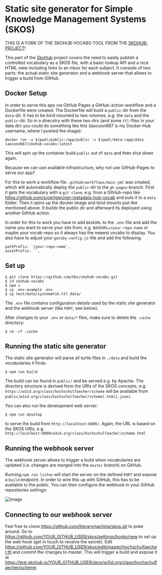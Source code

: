 # Static site generator for Simple Knowledge Management Systems (SKOS)

THIS IS A FORK OF THE SKOHUB-VOCABS-TOOL FROM THE [SKOHUB-PROJECT](http://skohub.io)!

This part of the [SkoHub](http://skohub.io) project covers the need to easily publish a controlled vocabulary as a SKOS file, with a basic lookup API and a nice HTML view including links to an inbox for each subject. It consists of two parts: the actual static site generator and a webhook server that allows to trigger a build from GitHub.

## Docker Setup

In order to serve this app via GitHub Pages a GitHub-action-workflow and a Dockerfile were created. The Dockerfile will build a `public`-dir from the `data`-dir. It has to be bind mounted to two volumes, e.g. the `data` and the `public`-dir. So in a direcotry with these two dirs (and some `ttl`-files in your data dir) you could do something like this (laocoon667 is my Docker-Hub username, where I pushed the image):

`docker run -v $(pwd)/public:/app/public -v $(pwd)/data:/app/data laocoon667/skohub-vocabs:latest`

This will spin up the container build `public` out of `data` and then shut down again.

Because we can use available infrastructure, why not use GitHub-Pages to serve our app?

For this to work a workflow file `.github/workflows/main.yml` was created, which will automatically deploy the `public`-dir to the `gh-pages`-branch. First it gets the vocabulary with a `git clone`, e.g. from a GitHub-repo like <https://github.com/sroertgen/oer-metadata-hub-vocab> and puts it to a `data` folder. Then it spins up the docker image and bind mounts just like mentioned above. It builds the public dir and afterward its deployed using another GitHub action.

In order for this to work you have to add `BASEURL` to the `.env`-file and add the name you want to serve your site from, e.g. `BASEURL=/your-repo-name` or maybe your vocab-repo so it always has the newest vocabs to display. You also have to adjust your `gatsby-config.js`-file and add the following:

    pathPrefix: `/your-repo-name`,
    assetPrefix: ``,

## Set up

    $ git clone https://github.com/hbz/skohub-vocabs.git
    $ cd skohub-vocabs
    $ npm i
    $ cp .env.example .env
    $ cp test/data/systematik.ttl data/

The `.env` file contains configuration details used by the static site generator and the webhook server (like `PORT`, see below).

After changes to your `.env` or `data/*` files, make sure to delete the `.cache` directory:

    $ rm -rf .cache

## Running the static site generator

The static site generator will parse all turtle files in `./data` and build the vocabularies it finds:

    $ npm run build

The build can be found in `public/` and be served e.g. by Apache. The directory structure is derived from the URIs of the SKOS concepts, e.g. `https://w3id.org/class/hochschulfaecher/scheme` will be available from `public/w3id.org/class/hochschulfaecher/scheme(.html|.json)`.

You can also run the development web server:

    $ npm run develop

to serve the build from `http://localhost:8000/`. Again, the URL is based on the SKOS URIs, e.g. `http://localhost:8000/w3id.org/class/hochschulfaecher/scheme.html`

## Running the webhook server

The webhook server allows to trigger a build when vocabularies are updated (i.e. changes are merged into the `master` branch) on GitHub.

Running `npm run listen` will start the server on the defined `PORT` and expose a `build` endpoint. In order to wire this up with GitHub, this has to be available to the public. You can then configure the webhook in your GitHub repositories settings:

![image](https://user-images.githubusercontent.com/149825/62695510-c756b880-b9d6-11e9-86a9-0c4dcd6bc2cd.png)

## Connecting to our webhook server

Feel free to clone https://github.com/literarymachine/skos.git to poke around. Go to https://github.com/YOUR_GITHUB_USER/skos/settings/hooks/new to set up the web hook (get in touch to receive the secret). Edit https://github.com/YOUR_GITHUB_USER/skos/edit/master/hochschulfaecher.ttl and commit the changes to master. This will trigger a build and expose it at https://test.skohub.io/YOUR_GITHUB_USER/skos/w3id.org/class/hochschulfaecher/scheme.
